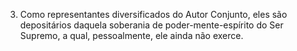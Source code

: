 ﻿3. Como representantes diversificados do Autor Conjunto, eles são depositários daquela soberania de poder-mente-espírito do Ser Supremo, a qual, pessoalmente, ele ainda não exerce.